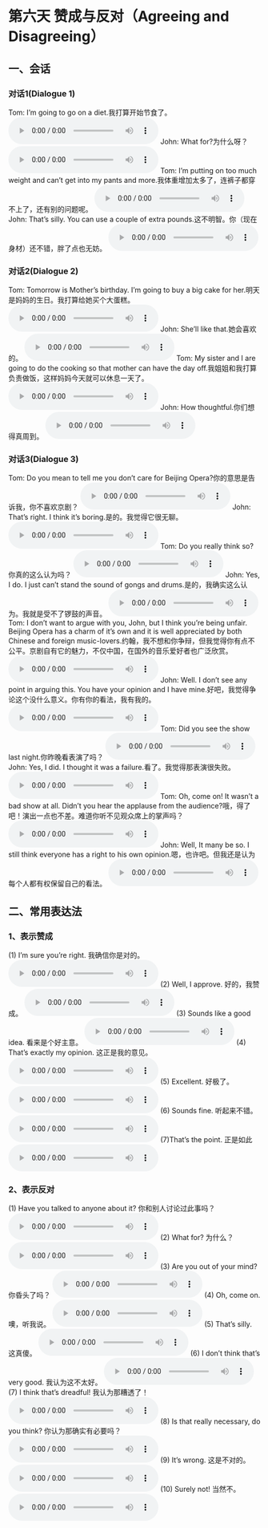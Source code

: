 # 第六天  赞成与反对（Agreeing and Disagreeing）

## 一、会话

### 对话1(Dialogue 1)

Tom: I’m going to go on a diet.我打算开始节食了。
<audio src="/audio/class6/06-01-01-01.mp3" controls="true"></audio>
John: What for?为什么呀？
<audio src="/audio/class6/05-01-01-02.mp3" controls="true"></audio>
Tom: I’m putting on too much weight and can’t get into my pants and more.我体重增加太多了，连裤子都穿不上了，还有别的问题呢。
<audio src="/audio/class6/05-01-01-03.mp3" controls="true"></audio>
John: That’s silly. You can use a couple of extra pounds.这不明智。你（现在身材）还不错，胖了点也无妨。
<audio src="/audio/class6/05-01-01-04.mp3" controls="true"></audio>

### 对话2(Dialogue 2)

Tom: Tomorrow is Mother’s birthday. I’m going to buy a big cake for her.明天是妈妈的生日。我打算给她买个大蛋糕。
<audio src="/audio/class6/05-01-02-01.mp3" controls="true"></audio>
John: She’ll like that.她会喜欢的。
<audio src="/audio/class6/05-01-02-02.mp3" controls="true"></audio>
Tom: My sister and I are going to do the cooking so that mother can have the day off.我姐姐和我打算负责做饭，这样妈妈今天就可以休息一天了。
<audio src="/audio/class6/05-01-02-03.mp3" controls="true"></audio>
John: How thoughtful.你们想得真周到。
<audio src="/audio/class6/05-01-02-04.mp3" controls="true"></audio>

### 对话3(Dialogue 3)

Tom: Do you mean to tell me you don’t care for Beijing Opera?你的意思是告诉我，你不喜欢京剧？
<audio src="/audio/class6/05-01-03-01.mp3" controls="true"></audio>
John: That’s right. I think it’s boring.是的。我觉得它很无聊。
<audio src="/audio/class6/05-01-03-02.mp3" controls="true"></audio>
Tom: Do you really think so?你真的这么认为吗？
<audio src="/audio/class6/05-01-03-03.mp3" controls="true"></audio>
John: Yes, I do. I just can’t stand the sound of gongs and drums.是的，我确实这么认为。我就是受不了锣鼓的声音。
<audio src="/audio/class6/05-01-03-04.mp3" controls="true"></audio>
Tom: I don’t want to argue with you, John, but I think you’re being unfair. Beijing Opera has a charm of it’s own and it is well appreciated by both Chinese and foreign music-lovers.约翰，我不想和你争辩，但我觉得你有点不公平。京剧自有它的魅力，不仅中国，在国外的音乐爱好者也广泛欣赏。
<audio src="/audio/class6/05-01-03-05.mp3" controls="true"></audio>
John: Well. I don’t see any point in arguing this. You have your opinion and I have mine.好吧，我觉得争论这个没什么意义。你有你的看法，我有我的。
<audio src="/audio/class6/05-01-03-06.mp3" controls="true"></audio>
Tom: Did you see the show last night.你昨晚看表演了吗？
<audio src="/audio/class6/05-01-03-07.mp3" controls="true"></audio>
John: Yes, I did. I thought it was a failure.看了。我觉得那表演很失败。
<audio src="/audio/class6/05-01-03-08.mp3" controls="true"></audio>
Tom: Oh, come on! It wasn’t a bad show at all. Didn’t you hear the applause from the audience?哦，得了吧！演出一点也不差。难道你听不见观众席上的掌声吗？
<audio src="/audio/class6/05-01-03-09.mp3" controls="true"></audio>
John: Well, It many be so. I still think everyone has a right to his own opinion.嗯，也许吧。但我还是认为每个人都有权保留自己的看法。
<audio src="/audio/class6/05-01-03-10.mp3" controls="true"></audio>

## 二、常用表达法

### 1、表示赞成

(1) I’m sure you’re right. 我确信你是对的。
<audio src="/audio/class6/05-02-01-01.mp3" controls="true"></audio>
(2) Well, I approve. 好的，我赞成。
<audio src="/audio/class6/05-02-01-02.mp3" controls="true"></audio>
(3) Sounds like a good idea. 看来是个好主意。
<audio src="/audio/class6/05-02-01-03.mp3" controls="true"></audio>
(4) That’s exactly my opinion. 这正是我的意见。
<audio src="/audio/class6/05-02-01-04.mp3" controls="true"></audio>
(5) Excellent. 好极了。
<audio src="/audio/class6/05-02-01-05.mp3" controls="true"></audio>
(6) Sounds fine. 听起来不错。
<audio src="/audio/class6/05-02-01-06.mp3" controls="true"></audio>
(7)That’s the point. 正是如此
<audio src="/audio/class6/05-02-01-07.mp3" controls="true"></audio>

### 2、表示反对

(1) Have you talked to anyone about it? 你和别人讨论过此事吗？
<audio src="/audio/class6/05-02-02-01.mp3" controls="true"></audio>
(2) What for? 为什么？
<audio src="/audio/class6/05-02-02-02.mp3" controls="true"></audio>
(3) Are you out of your mind? 你昏头了吗？
<audio src="/audio/class6/05-02-02-03.mp3" controls="true"></audio>
(4) Oh, come on. 噢，听我说。
<audio src="/audio/class6/05-02-02-04.mp3" controls="true"></audio>
(5) That’s silly. 这真傻。
<audio src="/audio/class6/05-02-02-05.mp3" controls="true"></audio>
(6) I don’t think that’s very good. 我认为这不太好。
<audio src="/audio/class6/05-02-02-06.mp3" controls="true"></audio>
(7) I think that’s dreadful! 我认为那糟透了！
<audio src="/audio/class6/05-02-02-07.mp3" controls="true"></audio>
(8) Is that really necessary, do you think? 你认为那确实有必要吗？
<audio src="/audio/class6/05-02-02-08.mp3" controls="true"></audio>
(9) It’s wrong. 这是不对的。
<audio src="/audio/class6/05-02-02-09.mp3" controls="true"></audio>
(10) Surely not! 当然不。
<audio src="/audio/class6/05-02-02-10.mp3" controls="true"></audio>
